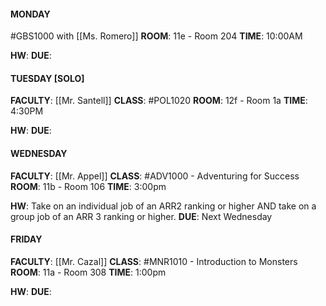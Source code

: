 #### **MONDAY**
#GBS1000 with [[Ms. Romero]] 
**ROOM**: 11e - Room 204
**TIME**: 10:00AM

**HW**: 
**DUE**: 
#### **TUESDAY** [SOLO]
**FACULTY**: [[Mr. Santell]]
**CLASS**: #POL1020 
**ROOM**: 12f - Room 1a
**TIME**: 4:30PM 

**HW**:
**DUE**:
#### **WEDNESDAY**
**FACULTY**: [[Mr. Appel]]
**CLASS**: #ADV1000 - Adventuring for Success
**ROOM**: 11b - Room 106
**TIME**: 3:00pm

**HW**: Take on an individual job of an ARR2 ranking or higher AND take on a group job of an ARR 3 ranking or higher. 
**DUE**: Next Wednesday
#### **FRIDAY**
**FACULTY**: [[Mr. Cazal]]
**CLASS**: #MNR1010 - Introduction to Monsters
**ROOM**: 11a - Room 308
**TIME**: 1:00pm

**HW**: 
**DUE**: